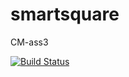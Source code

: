# smartsquare
CM-ass3

[![Build Status](https://travis-ci.org/andreorto98/smartsquare.svg?branch=main)](https://travis-ci.org/andreorto98/smartsquare)
